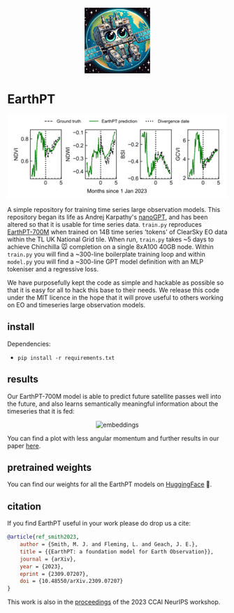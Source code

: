 <p align="center">
    <img src="assets/emoji.png" alt="earthPT" width="150"/>
</p>

# EarthPT

<p align="center">
    <img src="assets/timeseries.png" alt="prediction" width="600"/>
</p>

A simple repository for training time series large observation models. This
repository began its life as Andrej Karpathy's
[nanoGPT](https://github.com/karpathy/nanoGPT), and has been altered so that
it is usable for time series data. `train.py` reproduces
[EarthPT-700M](https://arxiv.org/abs/2309.07207) when trained on 14B time
series 'tokens' of ClearSky EO data within the TL UK National Grid tile. When run,
`train.py` takes ~5 days to achieve Chinchilla 🐭 completion on a single 8xA100
40GB node.  Within `train.py` you will find a ~300-line boilerplate training loop
and within `model.py` you will find a ~300-line GPT model definition with an
MLP tokeniser and a regressive loss.

We have purposefully kept the code as simple and hackable as possible so that
it is easy for all to hack this base to their needs. We release this code under
the MIT licence in the hope that it will prove useful to others working on
EO and timeseries large observation models.

## install

Dependencies:

- `pip install -r requirements.txt`

## results

Our EarthPT-700M model is able to predict future satellite passes well into the
future, and also learns semantically meaningful information about the timeseries
that it is fed:

<p align="center">
    <img src="assets/3d.gif" alt="embeddings" width="400"/>
</p>

You can find a plot with less angular momentum and further results in our paper
[here](https://arxiv.org/abs/2309.07207).

## pretrained weights

You can find our weights for all the EarthPT models on
[HuggingFace](https://doi.org/10.57967/hf/1598) 🤗.

## citation

If you find EarthPT useful in your work please do drop us a cite:

```bibtex
@article{ref_smith2023,
    author = {Smith, M. J. and Fleming, L. and Geach, J. E.},
    title = {{EarthPT: a foundation model for Earth Observation}},
    journal = {arXiv},
    year = {2023},
    eprint = {2309.07207},
    doi = {10.48550/arXiv.2309.07207}
}
```

This work is also in the
[proceedings](https://www.climatechange.ai/papers/neurips2023/2) of the 2023
CCAI NeurIPS workshop.
